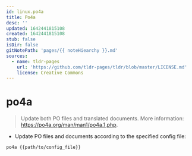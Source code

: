 ```yaml
---
id: linux.po4a
title: Po4a
desc: ''
updated: 1642441815108
created: 1642441815108
stub: false
isDir: false
gitNotePath: 'pages/{{ noteHiearchy }}.md'
sources:
  - name: tldr-pages
    url: 'https://github.com/tldr-pages/tldr/blob/master/LICENSE.md'
    license: Creative Commons
---
```

# po4a

> Update both PO files and translated documents.
> More information: <https://po4a.org/man/man1/po4a.1.php>.

- Update PO files and documents according to the specified config file:

`po4a {{path/to/config_file}}`


